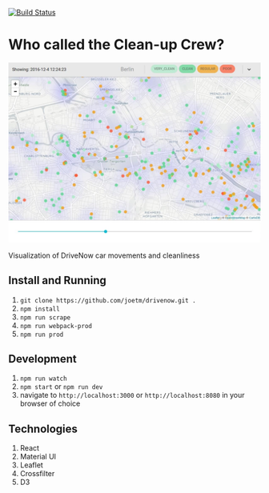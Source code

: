 [![Build Status](https://travis-ci.org/joetm/drivenow.svg?branch=master)](https://travis-ci.org/joetm/drivenow)

# Who called the Clean-up Crew?

![Screenshot](https://raw.githubusercontent.com/joetm/drivenow/master/screenshot.jpg "Screenshot")

Visualization of DriveNow car movements and cleanliness

## Install and Running

1. `git clone https://github.com/joetm/drivenow.git .`
2. `npm install`
3. `npm run scrape`
4. `npm run webpack-prod`
5. `npm run prod`

## Development

1. `npm run watch`
2. `npm start` or `npm run dev`
3. navigate to `http://localhost:3000` or `http://localhost:8080` in your browser of choice

## Technologies

1. React
1. Material UI
1. Leaflet
1. Crossfilter
1. D3
